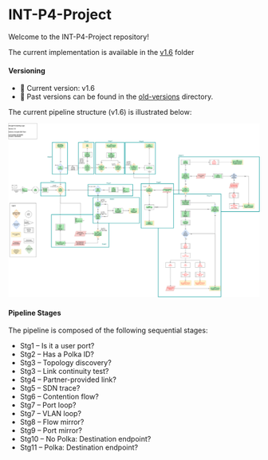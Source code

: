 # INT-P4-Project

Welcome to the INT-P4-Project repository!

The current implementation is available in the [v1.6](./v1.6/) folder

#### Versioning
* 📌 Current version: v1.6
* 📁 Past versions can be found in the [old-versions](./old-versions) directory.

The current pipeline structure (v1.6) is illustrated below:

![Stages](./Figures/amlight-pipeline-Progress-Stages.drawio.png)

#### Pipeline Stages

The pipeline is composed of the following sequential stages:

* Stg1 – Is it a user port?
* Stg2 – Has a Polka ID?
* Stg3 – Topology discovery?
* Stg3 – Link continuity test?
* Stg4 – Partner-provided link?
* Stg5 – SDN trace?
* Stg6 – Contention flow?
* Stg7 – Port loop?
* Stg7 – VLAN loop?
* Stg8 – Flow mirror?
* Stg9 – Port mirror?
* Stg10 – No Polka: Destination endpoint?
* Stg11 – Polka: Destination endpoint?

